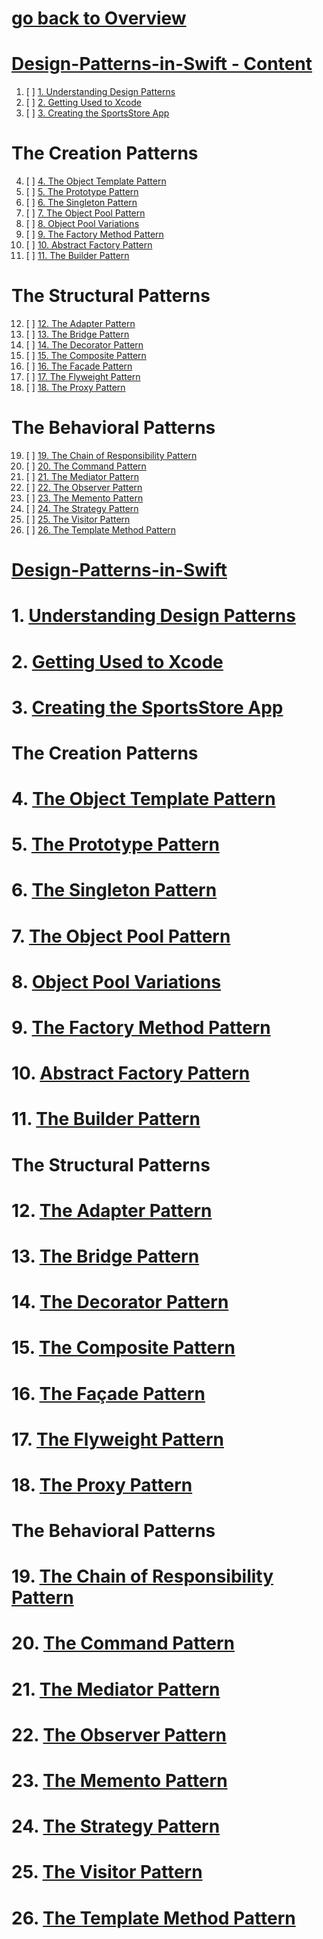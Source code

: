 # [go back to Overview](https://github.com/c4arl0s)

# [Design-Patterns-in-Swift - Content](https://github.com/c4arl0s/design-patterns-in-swift#go-back-to-overview)

1. [ ] [1. Understanding Design Patterns](https://github.com/c4arl0s/design-patterns-in-swift#1-Understanding-Design-Patterns)
2. [ ] [2. Getting Used to Xcode](https://github.com/c4arl0s/design-patterns-in-swift#2-Getting-Used-to-Xcode)
3. [ ] [3. Creating the SportsStore App](https://github.com/c4arl0s/design-patterns-in-swift#3-Creating-the-SportsStore-App)

# The Creation Patterns

4. [ ] [4. The Object Template Pattern](https://github.com/c4arl0s/design-patterns-in-swift#4-The-Object-Template-Pattern)
5. [ ] [5. The Prototype Pattern](https://github.com/c4arl0s/design-patterns-in-swift#5-The-Prototype-Pattern)
6. [ ] [6. The Singleton Pattern](https://github.com/c4arl0s/design-patterns-in-swift#6-The-Singleton-Pattern)
7. [ ] [7. The Object Pool Pattern](https://github.com/c4arl0s/design-patterns-in-swift#7-The-Object-Pool-Pattern)
8. [ ] [8. Object Pool Variations](https://github.com/c4arl0s/design-patterns-in-swift#8-Object-Pool-Variations)
9. [ ] [9. The Factory Method Pattern](https://github.com/c4arl0s/design-patterns-in-swift#9-The-Factory-Method-Pattern)
10. [ ] [10. Abstract Factory Pattern](https://github.com/c4arl0s/design-patterns-in-swift#10-Abstract-Factory-Pattern)
11. [ ] [11. The Builder Pattern](https://github.com/c4arl0s/design-patterns-in-swift#11-The-Builder-Pattern)

# The Structural Patterns

12. [ ] [12. The Adapter Pattern](https://github.com/c4arl0s/design-patterns-in-swift#12-The-Adapter-Pattern)
13. [ ] [13. The Bridge Pattern](https://github.com/c4arl0s/design-patterns-in-swift#13-The-Bridge-Pattern)
14. [ ] [14. The Decorator Pattern](https://github.com/c4arl0s/design-patterns-in-swift#14-The-Decorator-Pattern)
15. [ ] [15. The Composite Pattern](https://github.com/c4arl0s/design-patterns-in-swift#15-The-Composite-Pattern)
16. [ ] [16. The Façade Pattern](https://github.com/c4arl0s/design-patterns-in-swift#16-The-Façade-Pattern)
17. [ ] [17. The Flyweight Pattern](https://github.com/c4arl0s/design-patterns-in-swift#17-The-Flyweight-Pattern)
18. [ ] [18. The Proxy Pattern](https://github.com/c4arl0s/design-patterns-in-swift#18-The-Proxy-Pattern)

# The Behavioral Patterns

19. [ ] [19. The Chain of Responsibility Pattern](https://github.com/c4arl0s/design-patterns-in-swift#19-The-Chain-of-Responsibility-Pattern)
20. [ ] [20. The Command Pattern](https://github.com/c4arl0s/design-patterns-in-swift#20-The-Command-Pattern)
21. [ ] [21. The Mediator Pattern](https://github.com/c4arl0s/design-patterns-in-swift#21-The-Mediator-Pattern)
22. [ ] [22. The Observer Pattern](https://github.com/c4arl0s/design-patterns-in-swift#22-The-Observer-Pattern)
23. [ ] [23. The Memento Pattern](https://github.com/c4arl0s/design-patterns-in-swift#23-The-Memento-Pattern)
24. [ ] [24. The Strategy Pattern](https://github.com/c4arl0s/design-patterns-in-swift#24-The-Strategy-Pattern)
25. [ ] [25. The Visitor Pattern](https://github.com/c4arl0s/design-patterns-in-swift#25-The-Visitor-Pattern)
26. [ ] [26. The Template Method Pattern](https://github.com/c4arl0s/design-patterns-in-swift#26-The-Template-Method-Pattern)

# [Design-Patterns-in-Swift](https://github.com/c4arl0s/design-patterns-in-swift#design-patterns-in-swift---content)

# 1. [Understanding Design Patterns](https://github.com/c4arl0s/design-patterns-in-swift#design-patterns-in-swift---content)
# 2. [Getting Used to Xcode](https://github.com/c4arl0s/design-patterns-in-swift#design-patterns-in-swift---content)
# 3. [Creating the SportsStore App](https://github.com/c4arl0s/design-patterns-in-swift#design-patterns-in-swift---content)

# The Creation Patterns

# 4. [The Object Template Pattern](https://github.com/c4arl0s/design-patterns-in-swift#design-patterns-in-swift---content)
# 5. [The Prototype Pattern](https://github.com/c4arl0s/design-patterns-in-swift#design-patterns-in-swift---content)
# 6. [The Singleton Pattern](https://github.com/c4arl0s/design-patterns-in-swift#design-patterns-in-swift---content)
# 7. [The Object Pool Pattern](https://github.com/c4arl0s/design-patterns-in-swift#design-patterns-in-swift---content)
# 8. [Object Pool Variations](https://github.com/c4arl0s/design-patterns-in-swift#design-patterns-in-swift---content)
# 9. [The Factory Method Pattern](https://github.com/c4arl0s/design-patterns-in-swift#design-patterns-in-swift---content)
# 10. [Abstract Factory Pattern](https://github.com/c4arl0s/design-patterns-in-swift#design-patterns-in-swift---content)
# 11. [The Builder Pattern](https://github.com/c4arl0s/design-patterns-in-swift#design-patterns-in-swift---content)

# The Structural Patterns

# 12. [The Adapter Pattern](https://github.com/c4arl0s/design-patterns-in-swift#design-patterns-in-swift---content)
# 13. [The Bridge Pattern](https://github.com/c4arl0s/design-patterns-in-swift#design-patterns-in-swift---content)
# 14. [The Decorator Pattern](https://github.com/c4arl0s/design-patterns-in-swift#design-patterns-in-swift---content)
# 15. [The Composite Pattern](https://github.com/c4arl0s/design-patterns-in-swift#design-patterns-in-swift---content)
# 16. [The Façade Pattern](https://github.com/c4arl0s/design-patterns-in-swift#design-patterns-in-swift---content)
# 17. [The Flyweight Pattern](https://github.com/c4arl0s/design-patterns-in-swift#design-patterns-in-swift---content)
# 18. [The Proxy Pattern](https://github.com/c4arl0s/design-patterns-in-swift#design-patterns-in-swift---content)

# The Behavioral Patterns

# 19. [The Chain of Responsibility Pattern](https://github.com/c4arl0s/design-patterns-in-swift#design-patterns-in-swift---content)
# 20. [The Command Pattern](https://github.com/c4arl0s/design-patterns-in-swift#design-patterns-in-swift---content)
# 21. [The Mediator Pattern](https://github.com/c4arl0s/design-patterns-in-swift#design-patterns-in-swift---content)
# 22. [The Observer Pattern](https://github.com/c4arl0s/design-patterns-in-swift#design-patterns-in-swift---content)
# 23. [The Memento Pattern](https://github.com/c4arl0s/design-patterns-in-swift#design-patterns-in-swift---content)
# 24. [The Strategy Pattern](https://github.com/c4arl0s/design-patterns-in-swift#design-patterns-in-swift---content)
# 25. [The Visitor Pattern](https://github.com/c4arl0s/design-patterns-in-swift#design-patterns-in-swift---content)
# 26. [The Template Method Pattern](https://github.com/c4arl0s/design-patterns-in-swift#design-patterns-in-swift---content)
